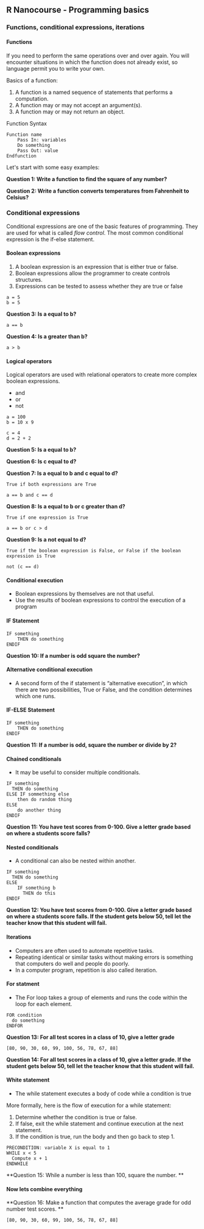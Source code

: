 ## R Nanocourse - Programming basics

### Functions, conditional expressions, iterations


#### Functions

If you need to perform the same operations over and over again.
You will encounter situations in which the function does not already exist, so language permit you to write your own.

Basics of a function:

1. A function is a named sequence of statements that performs a computation.
2. A function may or may not accept an argument(s).
3. A function may or may not return an object.

Function Syntax

```
Function name
    Pass In: variables
    Do something
    Pass Out: value
Endfunction
```

Let's start with some easy examples:

**Question 1: Write a function to find the square of any number?**

**Question 2: Write a function converts temperatures from Fahrenheit to Celsius?**



### Conditional expressions

Conditional expressions are one of the basic features of programming.
They are used for what is called *flow control*.
The most common conditional expression is the if-else statement.

#### Boolean expressions

1. A boolean expression is an expression that is either true or false.
2. Boolean expressions allow the programmer to create controls structures.
3. Expressions can be tested to assess whether they are true or false

```
a = 5
b = 5
```

**Question 3: Is a equal to b?**

```
a == b
```

**Question 4: Is a greater than b?**

```
a > b
```

#### Logical operators

Logical operators are used with relational operators to create more complex boolean expressions.

* and
* or
* not

```
a = 100
b = 10 x 9

c = 4
d = 2 + 2
```

**Question 5: Is a equal to b?**

**Question 6: Is c equal to d?**

**Question 7: Is a equal to b and c equal to d?**

```
True if both expressions are True

a == b and c == d
```

**Question 8: Is a equal to b or c greater than d?**


```
True if one expression is True

a == b or c > d
```

**Question 9: Is a not equal to d?**

```
True if the boolean expression is False, or False if the boolean expression is True

not (c == d)
```

#### Conditional execution
* Boolean expressions by themselves are not that useful.
* Use the results of boolean expressions to control the execution of a program


#### IF Statement
```
IF something
    THEN do something
ENDIF
```

**Question 10: If a number is odd square the number?**


#### Alternative conditional execution
* A second form of the if statement is “alternative execution”, in which there are two possibilities, True or False, and the condition determines which one runs.

#### IF-ELSE Statement
```
IF something
    THEN do something
ENDIF
```

**Question 11: If a number is odd, square the number or divide by 2?**


#### Chained conditionals
* It may be useful to consider multiple conditionals.

```
IF something
  THEN do something
ELSE IF sommething else
    then do random thing
ELSE
    do another thing
ENDIF
```

**Question 11: You have test scores from 0-100. Give a letter grade based on where a students score falls?**


#### Nested conditionals
* A conditional can also be nested within another.

```
IF something
  THEN do something
ELSE
    IF something b
      THEN do this
ENDIF
```

**Question 12: You have test scores from 0-100. Give a letter grade based on where a students score falls.
If the student gets below 50, tell let the teacher know that this student will fail.**

#### Iterations
* Computers are often used to automate repetitive tasks.
* Repeating identical or similar tasks without making errors is something that computers do well and people do poorly.
* In a computer program, repetition is also called iteration.


#### For statment
* The For loop takes a group of elements and runs the code within the loop for each element.

```
FOR condition
  do something
ENDFOR
```

**Question 13: For all test scores in a class of 10, give a letter grade**

```
[80, 90, 30, 60, 99, 100, 56, 78, 67, 88]
```

**Question 14: For all test scores in a class of 10, give a letter grade. If the student gets below 50, tell let the teacher know that this student will fail.**


#### White statement
* The while statement executes a body of code while a condition is true

More formally, here is the flow of execution for a while statement:

1. Determine whether the condition is true or false.
2. If false, exit the while statement and continue execution at the next statement.
3. If the condition is true, run the body and then go back to step 1.

```
PRECONDITION: variable X is equal to 1
WHILE x < 5
  Compute x + 1
ENDWHILE
```

**Question 15: While a number is less than 100, square the number. **


#### Now lets combine everything

**Question 16: Make a function that computes the average grade for odd number test scores. **

```
[80, 90, 30, 60, 99, 100, 56, 78, 67, 88]
```
